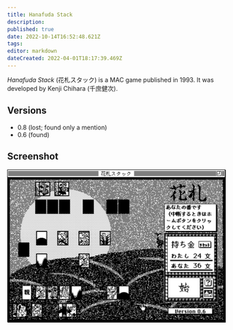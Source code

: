 ```yaml
---
title: Hanafuda Stack
description: 
published: true
date: 2022-10-14T16:52:48.621Z
tags: 
editor: markdown
dateCreated: 2022-04-01T18:17:39.469Z
---
```


_Hanafuda Stack_ (<span lang='ja'>花札スタック</span>) is a MAC game published in 1993.
It was developed by Kenji Chihara (<span lang='ja'>千庶健次</span>).

## Versions
- 0.8 (lost; found only a mention)
- 0.6 (found)

## Screenshot

![hanafuda-stack.png](/hanafuda-stack.png)